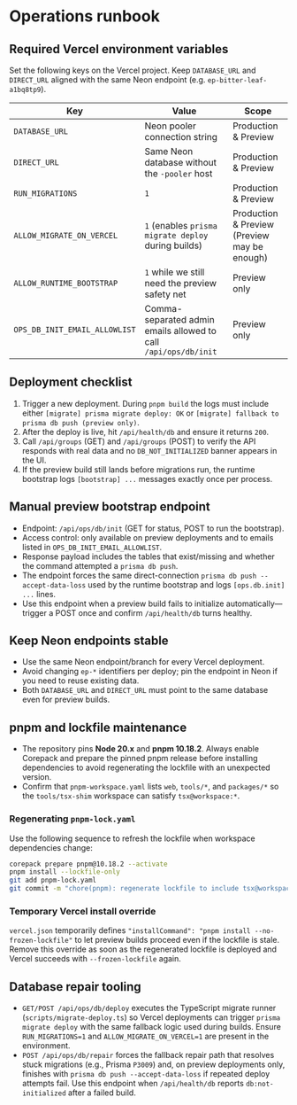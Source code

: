 # Operations runbook

## Required Vercel environment variables

Set the following keys on the Vercel project. Keep `DATABASE_URL` and `DIRECT_URL` aligned with the same Neon endpoint (e.g. `ep-bitter-leaf-a1bq8tp9`).

| Key | Value | Scope |
| --- | --- | --- |
| `DATABASE_URL` | Neon pooler connection string | Production & Preview |
| `DIRECT_URL` | Same Neon database without the `-pooler` host | Production & Preview |
| `RUN_MIGRATIONS` | `1` | Production & Preview |
| `ALLOW_MIGRATE_ON_VERCEL` | `1` (enables `prisma migrate deploy` during builds) | Production & Preview (Preview may be enough) |
| `ALLOW_RUNTIME_BOOTSTRAP` | `1` while we still need the preview safety net | Preview only |
| `OPS_DB_INIT_EMAIL_ALLOWLIST` | Comma-separated admin emails allowed to call `/api/ops/db/init` | Preview only |

## Deployment checklist

1. Trigger a new deployment. During `pnpm build` the logs must include either `[migrate] prisma migrate deploy: OK` or `[migrate] fallback to prisma db push (preview only)`.
2. After the deploy is live, hit `/api/health/db` and ensure it returns `200`.
3. Call `/api/groups` (GET) and `/api/groups` (POST) to verify the API responds with real data and no `DB_NOT_INITIALIZED` banner appears in the UI.
4. If the preview build still lands before migrations run, the runtime bootstrap logs `[bootstrap] ...` messages exactly once per process.

## Manual preview bootstrap endpoint

- Endpoint: `/api/ops/db/init` (GET for status, POST to run the bootstrap).
- Access control: only available on preview deployments and to emails listed in `OPS_DB_INIT_EMAIL_ALLOWLIST`.
- Response payload includes the tables that exist/missing and whether the command attempted a `prisma db push`.
- The endpoint forces the same direct-connection `prisma db push --accept-data-loss` used by the runtime bootstrap and logs `[ops.db.init] ...` lines.
- Use this endpoint when a preview build fails to initialize automatically—trigger a POST once and confirm `/api/health/db` turns healthy.

## Keep Neon endpoints stable

- Use the same Neon endpoint/branch for every Vercel deployment.
- Avoid changing `ep-*` identifiers per deploy; pin the endpoint in Neon if you need to reuse existing data.
- Both `DATABASE_URL` and `DIRECT_URL` must point to the same database even for preview builds.

## pnpm and lockfile maintenance

- The repository pins **Node 20.x** and **pnpm 10.18.2**. Always enable Corepack and prepare the pinned pnpm release before installing dependencies to avoid regenerating the lockfile with an unexpected version.
- Confirm that `pnpm-workspace.yaml` lists `web`, `tools/*`, and `packages/*` so the `tools/tsx-shim` workspace can satisfy `tsx@workspace:*`.

### Regenerating `pnpm-lock.yaml`

Use the following sequence to refresh the lockfile when workspace dependencies change:

```bash
corepack prepare pnpm@10.18.2 --activate
pnpm install --lockfile-only
git add pnpm-lock.yaml
git commit -m "chore(pnpm): regenerate lockfile to include tsx@workspace:*"
```

### Temporary Vercel install override

`vercel.json` temporarily defines `"installCommand": "pnpm install --no-frozen-lockfile"` to let preview builds proceed even if the lockfile is stale. Remove this override as soon as the regenerated lockfile is deployed and Vercel succeeds with `--frozen-lockfile` again.

## Database repair tooling

- `GET/POST /api/ops/db/deploy` executes the TypeScript migrate runner (`scripts/migrate-deploy.ts`) so Vercel deployments can trigger `prisma migrate deploy` with the same fallback logic used during builds. Ensure `RUN_MIGRATIONS=1` and `ALLOW_MIGRATE_ON_VERCEL=1` are present in the environment.
- `POST /api/ops/db/repair` forces the fallback repair path that resolves stuck migrations (e.g., Prisma `P3009`) and, on preview deployments only, finishes with `prisma db push --accept-data-loss` if repeated deploy attempts fail. Use this endpoint when `/api/health/db` reports `db:not-initialized` after a failed build.
